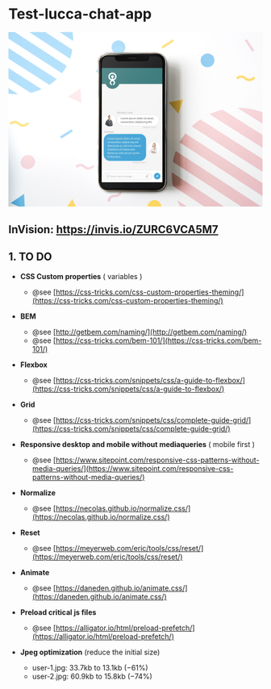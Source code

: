 
# Test-lucca-chat-app


![Sample](https://github.com/mllemartins/test-lucca-chat-app/blob/master/ui/chat-app-mockup.jpg?raw=true)

## InVision: https://invis.io/ZURC6VCA5M7

## 1. TO DO

- **CSS Custom properties** ( variables )
  	- @see [https://css-tricks.com/css-custom-properties-theming/](https://css-tricks.com/css-custom-properties-theming/)

- **BEM**

	- @see [http://getbem.com/naming/](http://getbem.com/naming/)
  	- @see [https://css-tricks.com/bem-101/](https://css-tricks.com/bem-101/)

- **Flexbox**
  	- @see [https://css-tricks.com/snippets/css/a-guide-to-flexbox/](https://css-tricks.com/snippets/css/a-guide-to-flexbox/)

- **Grid**
  	- @see [https://css-tricks.com/snippets/css/complete-guide-grid/](https://css-tricks.com/snippets/css/complete-guide-grid/)

- **Responsive desktop and mobile without mediaqueries** ( mobile first )
 	- @see [https://www.sitepoint.com/responsive-css-patterns-without-media-queries/](https://www.sitepoint.com/responsive-css-patterns-without-media-queries/)

- **Normalize**
 	- @see [https://necolas.github.io/normalize.css/](https://necolas.github.io/normalize.css/)

- **Reset**
 	- @see [https://meyerweb.com/eric/tools/css/reset/](https://meyerweb.com/eric/tools/css/reset/)

- **Animate**
  	- @see [https://daneden.github.io/animate.css/](https://daneden.github.io/animate.css/)

- **Preload critical js files**
  	- @see [https://alligator.io/html/preload-prefetch/](https://alligator.io/html/preload-prefetch/)

- **Jpeg optimization** (reduce the initial size)
	- user-1.jpg: 33.7kb to 13.1kb (−61%)
	- user-2.jpg: 60.9kb to 15.8kb (−74%)